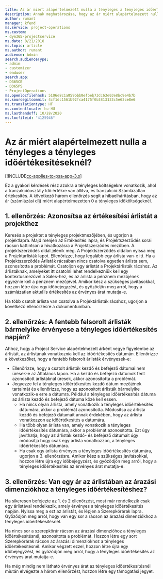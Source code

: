 ```yaml
---
title: Az ár miért alapértelmezett nulla a tényleges a tényleges időértékesítéseknél?
description: Annak meghatározása, hogy az ár miért alapértelmezett nulla a tényleges a tényleges időértékesítéseknél
author: rumant
manager: kfend
ms.service: project-operations
ms.custom:
- dyn365-projectservice
ms.date: 8/21/2018
ms.topic: article
ms.author: rumant
audience: Admin
search.audienceType:
- admin
- customizer
- enduser
search.app:
- D365CE
- D365PS
- ProjectOperations
ms.openlocfilehash: 5106e8c1a059bbb0efbeb73dc63e03e8bc9e4b7b
ms.sourcegitcommit: 4cf1dc1561b92fca4175f0b3813133c5e63ce8e6
ms.translationtype: HT
ms.contentlocale: hu-HU
ms.lasthandoff: 10/28/2020
ms.locfileid: "4125946"
---
```

# <a name="why-is-price-defaulting-to-zero-on-time-sales-actuals"></a>Az ár miért alapértelmezett nulla a tényleges a tényleges időértékesítéseknél?

[!INCLUDE[cc-applies-to-psa-app-3.x](../includes/cc-applies-to-psa-app-3x.md)]

Ez a gyakori kérdések rész azokra a tényleges költségekre vonatkozik, ahol a tranzakcióosztály Idő értékre van állítva, és tranzakció Számlázatlan értékesítés. A következő három ellenőrzés segít a hibaelhárításban, hogy az ár (számlázási díj) miért alapértelmezetten 0 a tényleges időköltségeknél.

## <a name="check-1-identify-the-sales-price-list-for-the-project"></a>1. ellenőrzés: Azonosítsa az értékesítési árlistát a projekthez

Keresés a projektet a tényleges projektmezőjében, és ugorjon a projektlapra. Majd menjen az Értékesítés lapra, és Projektszerződés sorai rácson kattintson a hivatkozásra a Projektszerződés mezőben. A projektszerződés oldal jelenik meg. A Projektszerződés oldalon nyissa meg a Projektárlisták lapot. Ellenőrizze, hogy legalább egy árlista van-e itt. Ha a Projektszerződés Árlisták rácsában nincs csatolva egyetlen árlista sem, azonosította a problémát. Csatoljon egy árlistát a Projektárlisták rácshoz. Az árlistáknak, amelyeket itt csatolni lehet rendelkezniük kell egy kontextusmezővel a Sales-hez, és az árlista a pénznem mezőjének egyeznie kell a pénznem mezőjével. Amikor kész a szükséges javításokkal, hozzon létre újra egy időbejegyzést, és győződjön meg arról, hogy a számlázatlan aktuális értékesítés az érvényes árat mutatja-e. 

Ha több csatolt árlista van csatolva a Projektárlisták rácshoz, ugorjon a következő ellenőrzésre a dokumentumban.

## <a name="check-2-are-any-of-the-price-lists-identified-above-valid-for-the-specific-date-of-the-time-sales-actual"></a>2. ellenőrzés: A fentebb felsorolt árlisták bármelyike érvényese a tényleges időértékesítés napján?

Ahhoz, hogy a Project Service alapértelmezett árként vegye figyelembe az árlistát, az árlistának vonatkoznia kell az időértékesítés dátumán. Ellenőrizze a következőket, hogy a fentebb felsorolt árlisták érvényesek-e:
- Ellenőrizze, hogy a csatolt árlisták kezdő és befejező dátumai nem üresek-e az Általános lapon. Ha a kezdő és befejező dátumok fent azonosított árlistáknál üresek, akkor azonosította a problémát. 
- Jegyezze fel a tényleges időértékesítés kezdő dátum mezőjének tartalmát és ellenőrizze, hogy az azonosított árlisták bármelyike vonatkozik-e erre a dátumra. Például a tényleges időértékesítés dátuma az árlista kezdő és befejező dátuma közé kell essen. 
    - Ha nincs olyan árlista, amely vonatkozik a tényleges időértékesítés dátumára, akkor a problémát azonosította. Módosítsa az árlista kezdő és befejező dátumait annak érdekében, hogy az árlista vonatkozzon az időértékesítés a dátumára. 
    - Ha több olyan árlista van, amely vonatkozik a tényleges időértékesítés dátumára, akkor a problémát azonosította. Ezt úgy javíthatja, hogy az árlisták kezdő- és befejező dátumait úgy módosítja hogy csak egy árlista vonatkozzon, a tényleges időértékesítés dátumára. 
    - Ha csak egy árlista érvényes a tényleges időértékesítés dátumára, ugorjon a 3. ellenőrzésre.
Amikor kész a szükséges javításokkal, hozzon létre újra egy időbejegyzést, és győződjön meg arról, hogy a tényleges időértékesítés az érvényes árat mutatja-e.

## <a name="check-3-is-there-a-price-in-the-price-list-for-the-pricing-dimensions-on-the-time-sales-actual"></a>3. ellenőrzés: Van egy ár az árlistában az árazási dimenziókhoz a tényleges időértékesítéshez?

Ha sikeresen befejezte az 1. és 2 ellenőrzést, most már rendelkezik csak egy árlistával rendelkezik, amely érvényes a tényleges időértékesítés napján. Nyissa meg a ezt az árlistát, és lépjen a Szerepkörárak lapra. Győződjön meg arról, hogy van egy sor a rácson az árazási dimenziókhoz a tényleges időértékesítésnél.

Ha nincs sor a szerepkörár rácson az árazási dimenzióhoz a tényleges időértékesítésnél, azonosította a problémát. Hozzon létre egy sort Szerepkörárak rácson az árazási dimenziókhoz a tényleges időértékesítésnél. Amikor végzett ezzel, hozzon létre újra egy időbejegyzést, és győződjön meg arról, hogy a tényleges időértékesítés az érvényes árat mutatja-e.

Ha még mindig nem látható érvényes árat az tényleges időértékesítésnél miután elvégezte a három ellenőrzést, hozzon létre egy támogatási jegyet. 

